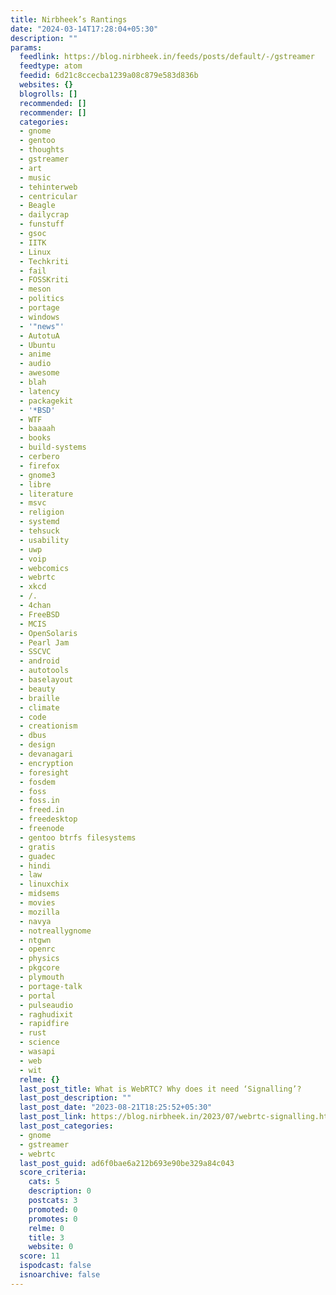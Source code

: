 ```yaml
---
title: Nirbheek’s Rantings
date: "2024-03-14T17:28:04+05:30"
description: ""
params:
  feedlink: https://blog.nirbheek.in/feeds/posts/default/-/gstreamer
  feedtype: atom
  feedid: 6d21c8ccecba1239a08c879e583d836b
  websites: {}
  blogrolls: []
  recommended: []
  recommender: []
  categories:
  - gnome
  - gentoo
  - thoughts
  - gstreamer
  - art
  - music
  - tehinterweb
  - centricular
  - Beagle
  - dailycrap
  - funstuff
  - gsoc
  - IITK
  - Linux
  - Techkriti
  - fail
  - FOSSKriti
  - meson
  - politics
  - portage
  - windows
  - '"news"'
  - AutotuA
  - Ubuntu
  - anime
  - audio
  - awesome
  - blah
  - latency
  - packagekit
  - '*BSD'
  - WTF
  - baaaah
  - books
  - build-systems
  - cerbero
  - firefox
  - gnome3
  - libre
  - literature
  - msvc
  - religion
  - systemd
  - tehsuck
  - usability
  - uwp
  - voip
  - webcomics
  - webrtc
  - xkcd
  - /.
  - 4chan
  - FreeBSD
  - MCIS
  - OpenSolaris
  - Pearl Jam
  - SSCVC
  - android
  - autotools
  - baselayout
  - beauty
  - braille
  - climate
  - code
  - creationism
  - dbus
  - design
  - devanagari
  - encryption
  - foresight
  - fosdem
  - foss
  - foss.in
  - freed.in
  - freedesktop
  - freenode
  - gentoo btrfs filesystems
  - gratis
  - guadec
  - hindi
  - law
  - linuxchix
  - midsems
  - movies
  - mozilla
  - navya
  - notreallygnome
  - ntgwn
  - openrc
  - physics
  - pkgcore
  - plymouth
  - portage-talk
  - portal
  - pulseaudio
  - raghudixit
  - rapidfire
  - rust
  - science
  - wasapi
  - web
  - wit
  relme: {}
  last_post_title: What is WebRTC? Why does it need ‘Signalling’?
  last_post_description: ""
  last_post_date: "2023-08-21T18:25:52+05:30"
  last_post_link: https://blog.nirbheek.in/2023/07/webrtc-signalling.html
  last_post_categories:
  - gnome
  - gstreamer
  - webrtc
  last_post_guid: ad6f0bae6a212b693e90be329a84c043
  score_criteria:
    cats: 5
    description: 0
    postcats: 3
    promoted: 0
    promotes: 0
    relme: 0
    title: 3
    website: 0
  score: 11
  ispodcast: false
  isnoarchive: false
---
```

